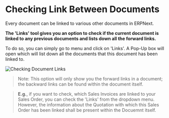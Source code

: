 <!-- add-breadcrumbs -->
# Checking Link Between Documents

Every document can be linked to various other documents in ERPNext.

**The 'Links' tool gives you an option to check if the current document is linked to any previous documents and lists down all the forward links.**

To do so, you can simply go to menu and click on 'Links'. A Pop-Up box will open which will list down all the documents that this document has been linked to.

![Checking Document Links](/docs/assets/img/using-erpnext/using-document-links-1.gif)

> Note: This option will only show you the forward links in a document; the backward links can be found within the document itself. 

> **E.g.**, if you want to check, which Sales Invoices are linked to your Sales Order, you can check the 'Links' from the dropdown menu. However, the information about the Quotation with which this Sales Order has been linked shall be present within the Docuemnt itself.


<!-- markdown -->